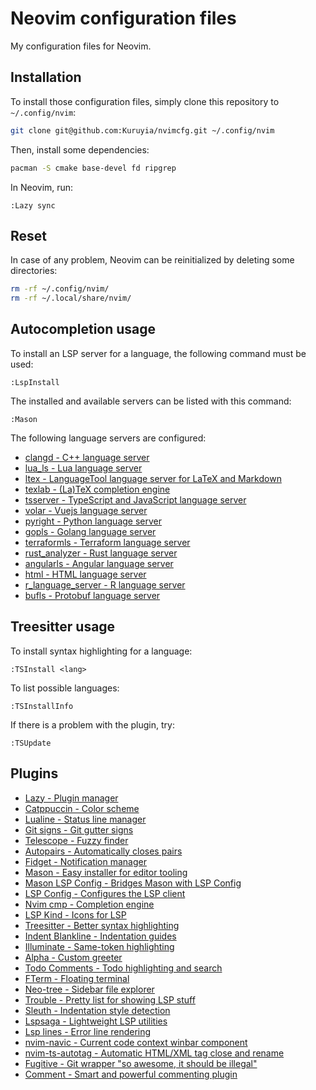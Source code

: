 # Neovim configuration files
My configuration files for Neovim.

## Installation
To install those configuration files, simply clone this repository to `~/.config/nvim`:
```sh
git clone git@github.com:Kuruyia/nvimcfg.git ~/.config/nvim
```

Then, install some dependencies:
```sh
pacman -S cmake base-devel fd ripgrep
```

In Neovim, run:
```vim
:Lazy sync
```

## Reset
In case of any problem, Neovim can be reinitialized by deleting some directories:
```sh
rm -rf ~/.config/nvim/
rm -rf ~/.local/share/nvim/
```

## Autocompletion usage
To install an LSP server for a language, the following command must be used:
```vim
:LspInstall
```

The installed and available servers can be listed with this command:
```vim
:Mason
```

The following language servers are configured:
- [clangd - C++ language server](https://clangd.llvm.org/)
- [lua_ls - Lua language server](https://github.com/luals/lua-language-server)
- [ltex - LanguageTool language server for LaTeX and Markdown](https://github.com/valentjn/ltex-ls)
- [texlab - (La)TeX completion engine](https://github.com/latex-lsp/texlab)
- [tsserver - TypeScript and JavaScript language server](https://github.com/theia-ide/typescript-language-server)
- [volar - Vuejs language server](https://github.com/vuejs/language-tools/tree/master/packages/vue-language-server)
- [pyright - Python language server](https://github.com/microsoft/pyright)
- [gopls - Golang language server](https://github.com/golang/tools/tree/master/gopls)
- [terraformls - Terraform language server](https://github.com/hashicorp/terraform-ls)
- [rust_analyzer - Rust language server](https://github.com/rust-analyzer/rust-analyzer)
- [angularls - Angular language server](https://github.com/angular/vscode-ng-language-service)
- [html - HTML language server](https://github.com/hrsh7th/vscode-langservers-extracted)
- [r_language_server - R language server](https://github.com/REditorSupport/languageserver)
- [bufls - Protobuf language server](https://github.com/bufbuild/buf-language-server)

## Treesitter usage
To install syntax highlighting for a language:
```vim
:TSInstall <lang>
```

To list possible languages:
```vim
:TSInstallInfo
```

If there is a problem with the plugin, try:
```vim
:TSUpdate
```

## Plugins
- [Lazy - Plugin manager](https://github.com/folke/lazy.nvim)
- [Catppuccin - Color scheme](https://github.com/catppuccin/nvim)
- [Lualine - Status line manager](https://github.com/nvim-lualine/lualine.nvim)
- [Git signs - Git gutter signs](https://github.com/lewis6991/gitsigns.nvim)
- [Telescope - Fuzzy finder](https://github.com/nvim-telescope/telescope.nvim)
- [Autopairs - Automatically closes pairs](https://github.com/windwp/nvim-autopairs)
- [Fidget - Notification manager](https://github.com/j-hui/fidget.nvim)
- [Mason - Easy installer for editor tooling](https://github.com/williamboman/mason.nvim)
- [Mason LSP Config - Bridges Mason with LSP Config](https://github.com/williamboman/mason-lspconfig.nvim)
- [LSP Config - Configures the LSP client](https://github.com/neovim/nvim-lspconfig)
- [Nvim cmp - Completion engine](https://github.com/hrsh7th/nvim-cmp)
- [LSP Kind - Icons for LSP](https://github.com/onsails/lspkind.nvim)
- [Treesitter - Better syntax highlighting](https://github.com/nvim-treesitter/nvim-treesitter)
- [Indent Blankline - Indentation guides](https://github.com/lukas-reineke/indent-blankline.nvim)
- [Illuminate - Same-token highlighting](https://github.com/RRethy/vim-illuminate)
- [Alpha - Custom greeter](https://github.com/goolord/alpha-nvim)
- [Todo Comments - Todo highlighting and search](https://github.com/folke/todo-comments.nvim)
- [FTerm - Floating terminal](https://github.com/numToStr/FTerm.nvim)
- [Neo-tree - Sidebar file explorer](https://github.com/nvim-neo-tree/neo-tree.nvim)
- [Trouble - Pretty list for showing LSP stuff](https://github.com/folke/trouble.nvim)
- [Sleuth - Indentation style detection](https://github.com/tpope/vim-sleuth)
- [Lspsaga - Lightweight LSP utilities](https://github.com/glepnir/lspsaga.nvim)
- [Lsp lines - Error line rendering](https://git.sr.ht/~whynothugo/lsp_lines.nvim)
- [nvim-navic - Current code context winbar component](https://github.com/SmiteshP/nvim-navic)
- [nvim-ts-autotag - Automatic HTML/XML tag close and rename](https://github.com/windwp/nvim-ts-autotag)
- [Fugitive - Git wrapper "so awesome, it should be illegal"](https://github.com/tpope/vim-fugitive)
- [Comment - Smart and powerful commenting plugin](https://github.com/numToStr/Comment.nvim)
